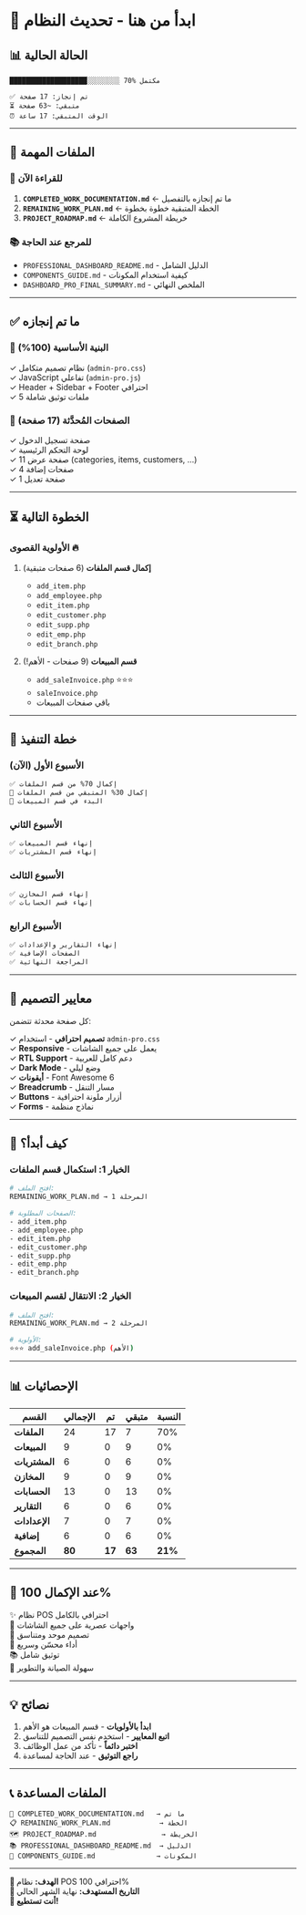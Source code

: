 # 🚀 ابدأ من هنا - تحديث النظام

## 📊 الحالة الحالية

```
███████████████████░░░░░░░░ 70% مكتمل

✅ تم إنجاز: 17 صفحة
⏳ متبقي: ~63 صفحة
⏰ الوقت المتبقي: 17 ساعة
```

---

## 📁 الملفات المهمة

### 📖 للقراءة الآن

1. **`COMPLETED_WORK_DOCUMENTATION.md`** ← ما تم إنجازه بالتفصيل
2. **`REMAINING_WORK_PLAN.md`** ← الخطة المتبقية خطوة بخطوة
3. **`PROJECT_ROADMAP.md`** ← خريطة المشروع الكاملة

### 📚 للمرجع عند الحاجة

- `PROFESSIONAL_DASHBOARD_README.md` - الدليل الشامل
- `COMPONENTS_GUIDE.md` - كيفية استخدام المكونات
- `DASHBOARD_PRO_FINAL_SUMMARY.md` - الملخص النهائي

---

## ✅ ما تم إنجازه

### 🎨 البنية الأساسية (100%)

✓ نظام تصميم متكامل (`admin-pro.css`)  
✓ JavaScript تفاعلي (`admin-pro.js`)  
✓ Header + Sidebar + Footer احترافي  
✓ 5 ملفات توثيق شاملة

### 📄 الصفحات المُحدَّثة (17 صفحة)

✓ صفحة تسجيل الدخول  
✓ لوحة التحكم الرئيسية  
✓ 11 صفحة عرض (categories, items, customers, ...)  
✓ 4 صفحات إضافة  
✓ 1 صفحة تعديل

---

## ⏳ الخطوة التالية

### الأولوية القصوى 🔥

1. **إكمال قسم الملفات** (6 صفحات متبقية)

   - `add_item.php`
   - `add_employee.php`
   - `edit_item.php`
   - `edit_customer.php`
   - `edit_supp.php`
   - `edit_emp.php`
   - `edit_branch.php`

2. **قسم المبيعات** (9 صفحات - الأهم!)
   - `add_saleInvoice.php` ⭐⭐⭐
   - `saleInvoice.php`
   - باقي صفحات المبيعات

---

## 🎯 خطة التنفيذ

### الأسبوع الأول (الآن)

```bash
✅ إكمال 70% من قسم الملفات
🔄 إكمال 30% المتبقي من قسم الملفات
🎯 البدء في قسم المبيعات
```

### الأسبوع الثاني

```bash
✅ إنهاء قسم المبيعات
✅ إنهاء قسم المشتريات
```

### الأسبوع الثالث

```bash
✅ إنهاء قسم المخازن
✅ إنهاء قسم الحسابات
```

### الأسبوع الرابع

```bash
✅ إنهاء التقارير والإعدادات
✅ الصفحات الإضافية
✅ المراجعة النهائية
```

---

## 🎨 معايير التصميم

كل صفحة محدثة تتضمن:

✓ **تصميم احترافي** - استخدام `admin-pro.css`  
✓ **Responsive** - يعمل على جميع الشاشات  
✓ **RTL Support** - دعم كامل للعربية  
✓ **Dark Mode** - وضع ليلي  
✓ **أيقونات** - Font Awesome 6  
✓ **Breadcrumb** - مسار التنقل  
✓ **Buttons** - أزرار ملونة احترافية  
✓ **Forms** - نماذج منظمة

---

## 🚀 كيف أبدأ؟

### الخيار 1: استكمال قسم الملفات

```bash
# افتح الملف:
REMAINING_WORK_PLAN.md → المرحلة 1

# الصفحات المطلوبة:
- add_item.php
- add_employee.php
- edit_item.php
- edit_customer.php
- edit_supp.php
- edit_emp.php
- edit_branch.php
```

### الخيار 2: الانتقال لقسم المبيعات

```bash
# افتح الملف:
REMAINING_WORK_PLAN.md → المرحلة 2

# الأولوية:
⭐⭐⭐ add_saleInvoice.php (الأهم)
```

---

## 📊 الإحصائيات

| القسم         | الإجمالي | تم     | متبقي  | النسبة  |
| ------------- | -------- | ------ | ------ | ------- |
| **الملفات**   | 24       | 17     | 7      | 70%     |
| **المبيعات**  | 9        | 0      | 9      | 0%      |
| **المشتريات** | 6        | 0      | 6      | 0%      |
| **المخازن**   | 9        | 0      | 9      | 0%      |
| **الحسابات**  | 13       | 0      | 13     | 0%      |
| **التقارير**  | 6        | 0      | 6      | 0%      |
| **الإعدادات** | 7        | 0      | 7      | 0%      |
| **إضافية**    | 6        | 0      | 6      | 0%      |
| **المجموع**   | **80**   | **17** | **63** | **21%** |

---

## 🎁 عند الإكمال 100%

✨ نظام POS احترافي بالكامل  
📱 واجهات عصرية على جميع الشاشات  
🎨 تصميم موحد ومتناسق  
🚀 أداء محسّن وسريع  
📚 توثيق شامل  
🔧 سهولة الصيانة والتطوير

---

## 💡 نصائح

1. **ابدأ بالأولويات** - قسم المبيعات هو الأهم
2. **اتبع المعايير** - استخدم نفس التصميم للتناسق
3. **اختبر دائماً** - تأكد من عمل الوظائف
4. **راجع التوثيق** - عند الحاجة لمساعدة

---

## 📞 الملفات المساعدة

```
📖 COMPLETED_WORK_DOCUMENTATION.md   → ما تم
📋 REMAINING_WORK_PLAN.md            → الخطة
🗺️ PROJECT_ROADMAP.md                → الخريطة
📚 PROFESSIONAL_DASHBOARD_README.md  → الدليل
🎨 COMPONENTS_GUIDE.md               → المكونات
```

---

**🎯 الهدف:** نظام POS احترافي 100%  
**📅 التاريخ المستهدف:** نهاية الشهر الحالي  
**💪 أنت تستطيع!**
